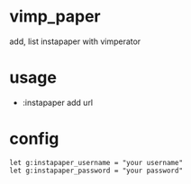 vimp_paper
==========

add, list instapaper with vimperator

usage
=====

* :instapaper add url


config
======

```
let g:instapaper_username = "your username"
let g:instapaper_password = "your password"
```
